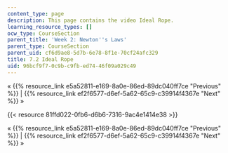 ```yaml
---
content_type: page
description: This page contains the video Ideal Rope.
learning_resource_types: []
ocw_type: CourseSection
parent_title: 'Week 2: Newton''s Laws'
parent_type: CourseSection
parent_uid: cf6d9ae8-5d7b-6e78-8f1e-70cf24afc329
title: 7.2 Ideal Rope
uid: 96bcf9f7-0c9b-c9fb-ed74-46f09a029c49
---
```


« {{% resource_link e5a52811-e169-8a0e-86ed-89dc040ff7ce "Previous" %}} | {{% resource_link ef2f6577-d6ef-5a62-65c9-c39914f4367e "Next" %}} »

{{< resource 81ffd022-0fb6-d6b6-7316-9ac4e1414e38 >}}

« {{% resource_link e5a52811-e169-8a0e-86ed-89dc040ff7ce "Previous" %}} | {{% resource_link ef2f6577-d6ef-5a62-65c9-c39914f4367e "Next" %}} »
